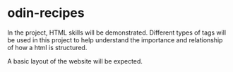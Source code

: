 # odin-recipes

In the project, HTML skills will be demonstrated. 
Different types of tags will be used in this project to help understand the importance and relationship of how a html is structured.

A basic layout of the website will be expected.